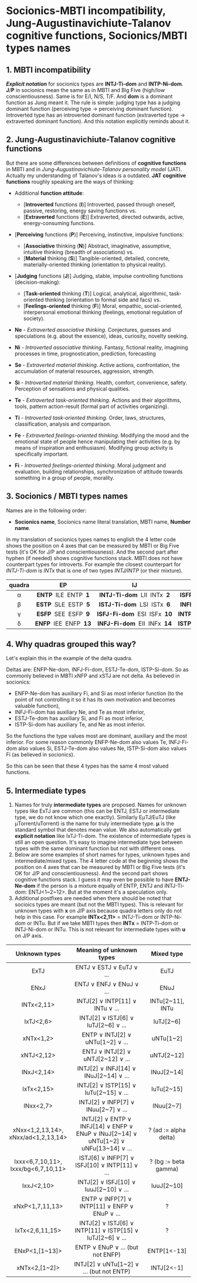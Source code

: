 # Socionics-MBTI incompatibility, Jung-Augustinavichiute-Talanov cognitive functions, Socionics/MBTI types names


## 1. MBTI incompatibility

***Explicit notation*** for socionics types are **INTJ-Ti-dom** and **INTP-Ni-dom**. **J**/**P** in socionics mean the same as in MBTI and Big Five (high/low conscientiousness). Same is for E/I, N/S, T/F. And **dom** is a dominant function as Jung meant it. The rule is simple: judging type has a judging dominant function (perceiving type -> perceiving dominant function). Introverted type has an introverted dominant function (extraverted type -> extraverted dominant function). And this notation explicitly reminds about it.


## 2. Jung-Augustinavichiute-Talanov cognitive functions

But there are some differences between definitions of **cognitive functions** in MBTI and in *Jung-Augustinavichiute-Talanov personality model* (JAT). Actually my understanding of Talanov's ideas is a outdated. **JAT cognitive functions** roughly speaking are the ways of thinking:

- Additional **function attitude**:
    - [**Introverted** functions (**I**)] Introverted, passed through oneself, passive, restoring, energy saving functions vs.
    - [**Extraverted** functions (**E**)] Extraverted, directed outwards, active, energy-consuming functions.
- [**Perceiving** functions (**P**)] Perceiving, instinctive, impulsive functions:
    - [**Associative** thinking (**N**)] Abstract, imaginative, assumptive, intuitive thinking (breadth of associations) vs.
    - [**Material** thinking (**S**)] Tangible-oriented, detailed, concrete, materially-oriented thinking (orientation to physical reality).
- [**Judging** functions (**J**)] Judging, stable, impulse controlling functions (decision-making):
    - [**Task-oriented** thinking (**T**)] Logical, analytical, algorithmic, task-oriented thinking (orientation to formal side and facs) vs.
    - [**Feelings-oriented** thinking (**F**)] Moral, empathic, social-oriented, interpersonal emotional thinking (feelings, emotional regulation of society).

- **Ne** - _Extraverted associative thinking_. Conjectures, guesses and speculations (e.g. about the essence), ideas, curiosity, novelty seeking.
- **Ni** - _Introverted associative thinking_. Fantasy, fictional reality, imagining processes in time, prognostication, prediction, forecasting
- **Se** - _Extraverted material thinking_. Active actions, confrontation, the accumulation of material resources, aggression, strength.
- **Si** - _Introverted material thinking_. Health, comfort, convenience, safety. Perception of sensations and physical qualities.
- **Te** - _Extraverted task-oriented thinking_. Actions and their algorithms, tools, pattern action-result (formal part of activities organizing).
- **Ti** - _Introverted task-oriented thinking_. Order, laws, structures, classification, analysis and comparison.
- **Fe** - _Extraverted feelings-oriented thinking_. Modifying the mood and the emotional state of people hence manipulating their activities (e.g. by means of inspiration and enthusiasm). Modifying group activity is specifically important.
- **Fi** - _Introverted feelings-oriented thinking_. Moral judgment and evaluation, building relationships, synchronization of attitude towards something in a group of people, morality.


## 3. Socionics / MBTI types names

Names are in the following order:

- **Socionics name**, Socionics name literal translation, MBTI name, **Number name**.

In my translation of socionics types names to english the 4 letter code shows the position on 4 axes that can be measured by MBTI or Big Five tests (it's OK for J/P and conscientiousness). And the second part after hyphen (if needed) shows cognitive functions stack. MBTI does not have counterpart types for introverts. For example the closest counterpart for *INTJ-Ti-dom* is *INTx* that is one of two types *INTJ/INTP* (or their mixture).

| quadra | EP | IJ | IP | EJ |
|:--:|:--:|:--:|:--:|:--:|
| α | **ENTP**  ILE  ENTP  **1** | **INTJ-&#8288;Ti-&#8288;dom**  LII  INTx  **2** | **ISFP-&#8288;Si-&#8288;dom**  SEI  ISFx  **3** | **ESFJ**  ESE  ESFJ  **4** |
| β | **ESTP**  SLE  ESTP  **5** | **ISTJ-&#8288;Ti-&#8288;dom**  LSI  ISTx  **6** | **INFP-&#8288;Ni-&#8288;dom**  IEI  INFx  **7** | **ENFJ**  EIE  ENFJ  **8** |
| γ | **ESFP**  SEE  ESFP  **9** | **ISFJ-&#8288;Fi-&#8288;dom**  ESI  ISFx  **10** | **INTP-&#8288;Ni-&#8288;dom**  ILI  INTx  **11** | **ENTJ**  LIE  ENTJ  **12** |
| δ | **ENFP**  IEE  ENFP  **13** | **INFJ-&#8288;Fi-&#8288;dom**  EII  INFx  **14** | **ISTP-&#8288;Si-&#8288;dom**  SLI  ISTx  **15** | **ESTJ**  LSE  ESTJ  **16** |


## 4. Why quadras grouped this way?

Let's explain this in the example of the delta quadra.

Deltas are: ENFP-Ne-dom, INFJ-Fi-dom, ESTJ-Te-dom, ISTP-Si-dom. So as commonly believed in MBTI xNFP and xSTJ are not delta. As believed in socionics:

* ENFP-Ne-dom has auxiliary Fi, and Si as most inferior function (to the point of not controlling it so it has its own motivation and becomes valuable function),
* INFJ-Fi-dom has auxiliary Ne, and Te as most inferior,
* ESTJ-Te-dom has auxiliary Si, and Fi as most inferior,
* ISTP-Si-dom has auxiliary Te, and Ne as most inferior.

So the functions the type values most are dominant, auxiliary and the most inferior. For some reason commonly ENFP-Ne-dom also values Te, INFJ-Fi-dom also values Si, ESTJ-Te-dom also values Ne, ISTP-Si-dom also values Fi (as believed in socionics).

So this can be seen that these 4 types has the same 4 most valued functions.


## 5. Intermediate types

1. Names for truly **intermediate types** are proposed. Names for unknown types like ExTJ are common (this can be ENTJ, ESTJ or intermediate type, we do not know which one exactly). Similarly EμTJ/EuTJ (like μTorrent/uTorrent) is the name for truly intermediate type. **μ** is the standard symbol that denotes mean value. We also automatically get **explicit notation** like IxTJ-Ti-dom. The existence of intermediate types is still an open question. It's easy to imagine intermediate type between types with the same dominant function but not with different ones.
2. Below are some examples of short names for types, unknown types and intermediate/mixed types. The 4 letter code at the beginning shows the position on 4 axes that can be measured by MBTI or Big Five tests (it's OK for J/P and conscientiousness). And the second part shows cognitive functions stack. I guess it may even be possible to have **ENTJ-Ne-dom** if the person is a mixture equally of ENTP, ENTJ and INTJ-Ti-dom: ENTJ<1\~2~12>. But at the moment it's a speculation only.
3. Additional postfixes are needed when there should be noted that socioics types are meant (but not the MBTI types). This is relevant for unknown types with **x** on J/P axis because quadra letters only do not help in this case. For example **INTx<2,11>** = INTJ-Ti-dom or INTP-Ni-dom or INTu. But if we take MBTI types then **INTx** = INTP-Ti-dom or INTJ-Ni-dom or INTu. This is not relevant for intermediate types with **u** on J/P axis.

| **Unknown types** | **Meaning of unknown types** | **Mixed type** |
|:--:|:--:|:--:|
| ExTJ | ENTJ ∨ ESTJ ∨ EuTJ ∨ ... | EuTJ |
| ENxJ | ENTJ ∨ ENFJ ∨ ENuJ ∨ ... | ENuJ |
| INTx<2,11> | INTJ[2] ∨ INTP[11] ∨ INTu ∨ ... | INTu[2~11], INTu |
| IxTJ<2,6> | INTJ[2] ∨ ISTJ[6] ∨ IuTJ[2~6] ∨ ... | IuTJ[2~6] |
| xNTx<1,2> | ENTP ∨ INTJ[2] ∨ uNTu[1~2] ∨ ... | uNTu[1~2] |
| xNTJ<2,12> | ENTJ ∨ INTJ[2] ∨ uNTJ[2~12] ∨ ... | uNTJ[2~12] |
| INxJ<2,14> | INTJ[2] ∨ INFJ[14] ∨ INuJ[2~14] ∨ ... | INuJ[2~14] |
| IxTx<2,15> | INTJ[2] ∨ ISTP[15] ∨ IuTu[2~15] ∨ ... | IuTu[2~15] |
| INxx<2,7> | INTJ[2] ∨ INFP[7] ∨ INuu[2~7] ∨ ... | INuu[2~7] |
| xNxx<1,2,13,14>,</br> xNxx/ad<1,2,13,14> | INTJ[2] ∨ ENTP ∨ INFJ[14] ∨ ENFP ∨ ENuP ∨ INuJ[2\~14] ∨ uNTu[1~2] ∨ uNFu[13\~14] ∨ ... | ? (ad := alpha delta) |
| Ixxx<6,7,10,11>,</br> Ixxx/bg<6,7,10,11> | ISTJ[6] ∨ INFP[7] ∨ ISFJ[10] ∨ INTP[11] ∨ ... | ? (bg := beta gamma) |
| IxxJ<2,10> | INTJ[2] ∨ ISFJ[10] ∨ IuuJ[2~10] ∨ ... | IuuJ[2~10] |
| xNxP<1,7,11,13> | ENTP ∨ INFP[7] ∨ INTP[11] ∨ ENFP ∨ ENuP ∨ ... | ? |
| IxTx<2,6,11,15> | INTJ[2] ∨ ISTJ[6] ∨ INTP[11] ∨ ISTP[15] ∨ IuTJ[2~6] ∨ ... | ? |
| ENxP<1,[1~13]> | ENTP ∨ ENuP ∨ ... (but not ENFP) | ENTP[1<-13] |
| xNTx<2,[1~2]> | INTJ[2] ∨ uNTu[1~2] ∨ ... (but not ENTP) | INTJ[2<-1] |
